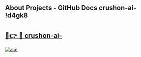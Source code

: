 ## About Projects - GitHub Docs crushon-ai- !d4gk8

# <h2><a href="https://andorid.site?title=crushon-ai-&ref=13PRO">🔗👉 🔴 crushon-ai-</a></h2>

[![acn](https://github.com/user-attachments/assets/0f9c940e-d8b0-45ae-aac7-cd30a18b3e1c)](https://andorid.site?title=crushon-ai-&ref=13PRO)

